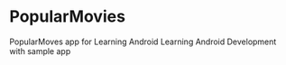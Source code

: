 # PopularMovies
PopularMoves app for Learning Android
 Learning Android Development with sample app
